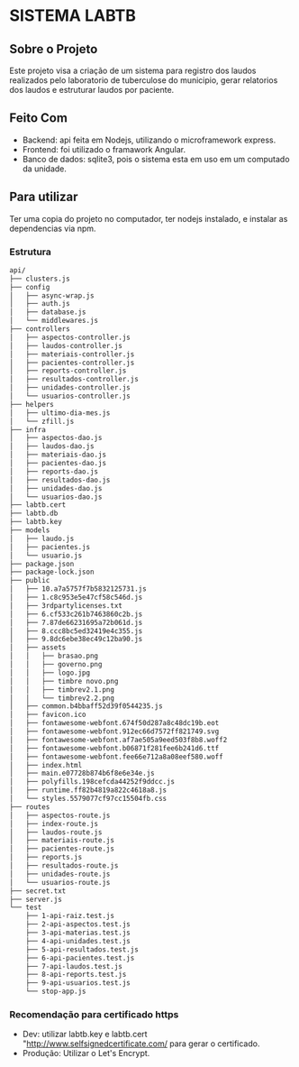 # SISTEMA LABTB

## Sobre o Projeto
Este projeto visa a criação de um sistema para registro dos laudos realizados pelo laboratorio de tuberculose do municipio, gerar relatorios dos laudos e estruturar laudos por paciente.

## Feito Com
- Backend: api feita em Nodejs, utilizando o microframework express.
- Frontend: foi utilizado o framawork Angular.
- Banco de dados: sqlite3, pois o sistema esta em uso em um computado da unidade.

## Para utilizar
Ter uma copia do projeto no computador, ter nodejs instalado, e instalar as dependencias via npm.

### Estrutura

```bash
api/
├── clusters.js
├── config
│   ├── async-wrap.js
│   ├── auth.js
│   ├── database.js
│   └── middlewares.js
├── controllers
│   ├── aspectos-controller.js
│   ├── laudos-controller.js
│   ├── materiais-controller.js
│   ├── pacientes-controller.js
│   ├── reports-controller.js
│   ├── resultados-controller.js
│   ├── unidades-controller.js
│   └── usuarios-controller.js
├── helpers
│   ├── ultimo-dia-mes.js
│   └── zfill.js
├── infra
│   ├── aspectos-dao.js
│   ├── laudos-dao.js
│   ├── materiais-dao.js
│   ├── pacientes-dao.js
│   ├── reports-dao.js
│   ├── resultados-dao.js
│   ├── unidades-dao.js
│   └── usuarios-dao.js
├── labtb.cert
├── labtb.db
├── labtb.key
├── models
│   ├── laudo.js
│   ├── pacientes.js
│   └── usuario.js
├── package.json
├── package-lock.json
├── public
│   ├── 10.a7a5757f7b5832125731.js
│   ├── 1.c8c953e5e47cf58c546d.js
│   ├── 3rdpartylicenses.txt
│   ├── 6.cf533c261b7463860c2b.js
│   ├── 7.87de66231695a72b061d.js
│   ├── 8.ccc8bc5ed32419e4c355.js
│   ├── 9.8dc6ebe38ec49c12ba90.js
│   ├── assets
│   │   ├── brasao.png
│   │   ├── governo.png
│   │   ├── logo.jpg
│   │   ├── timbre novo.png
│   │   ├── timbrev2.1.png
│   │   └── timbrev2.2.png
│   ├── common.b4bbaff52d39f0544235.js
│   ├── favicon.ico
│   ├── fontawesome-webfont.674f50d287a8c48dc19b.eot
│   ├── fontawesome-webfont.912ec66d7572ff821749.svg
│   ├── fontawesome-webfont.af7ae505a9eed503f8b8.woff2
│   ├── fontawesome-webfont.b06871f281fee6b241d6.ttf
│   ├── fontawesome-webfont.fee66e712a8a08eef580.woff
│   ├── index.html
│   ├── main.e07728b874b6f8e6e34e.js
│   ├── polyfills.198cefcda44252f9ddcc.js
│   ├── runtime.ff82b4819a822c4618a8.js
│   └── styles.5579077cf97cc15504fb.css
├── routes
│   ├── aspectos-route.js
│   ├── index-route.js
│   ├── laudos-route.js
│   ├── materiais-route.js
│   ├── pacientes-route.js
│   ├── reports.js
│   ├── resultados-route.js
│   ├── unidades-route.js
│   └── usuarios-route.js
├── secret.txt
├── server.js
└── test
    ├── 1-api-raiz.test.js
    ├── 2-api-aspectos.test.js
    ├── 3-api-materias.test.js
    ├── 4-api-unidades.test.js
    ├── 5-api-resultados.test.js
    ├── 6-api-pacientes.test.js
    ├── 7-api-laudos.test.js
    ├── 8-api-reports.test.js
    ├── 9-api-usuarios.test.js
    └── stop-app.js
```

### Recomendação para certificado https
- Dev: utilizar labtb.key e labtb.cert "http://www.selfsignedcertificate.com/ para gerar o certificado.
- Produção: Utilizar o Let's Encrypt.
